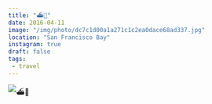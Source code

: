 ```yaml
---
title: "⛴🌙"
date: 2016-04-11
image: "/img/photo/dc7c1d00a1a271c1c2ea0dace68ad337.jpg"
location: "San Francisco Bay"
instagram: true
draft: false
tags:
 - travel
---
```


![⛴🌙](/img/photo/dc7c1d00a1a271c1c2ea0dace68ad337.jpg)
